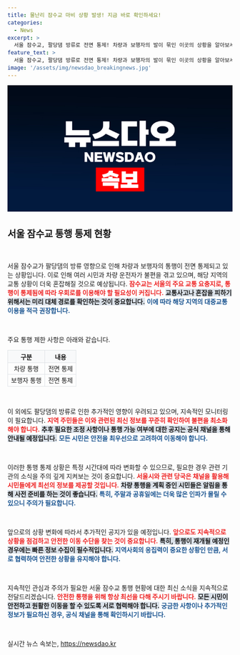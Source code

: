 ```yaml
---
title: 물난리 잠수교 마비 상황 발생! 지금 바로 확인하세요!
categories:
  - News
excerpt: >
  서울 잠수교, 팔당댐 방류로 전면 통제! 차량과 보행자의 발이 묶인 이곳의 상황을 알아보세요. 지금 클릭하세요!
feature_text: >
  서울 잠수교, 팔당댐 방류로 전면 통제! 차량과 보행자의 발이 묶인 이곳의 상황을 알아보세요. 지금 클릭하세요!
image: '/assets/img/newsdao_breakingnews.jpg'
---
```


<p><img src="/assets/img/newsdao_breakingnews.jpg" alt="ontimetimes 속보" /></p>

<h2 data-ke-size="size26">서울 잠수교 통행 통제 현황</h2>

<p data-ke-size="size16">&nbsp;</p>

<p>서울 잠수교가 팔당댐의 방류 영향으로 인해 차량과 보행자의 통행이 전면 통제되고 있는 상황입니다. 이로 인해 여러 시민과 차량 운전자가 불편을 겪고 있으며, 해당 지역의 교통 상황이 더욱 혼잡해질 것으로 예상됩니다. <b><span style="color: #ee2323;">잠수교는 서울의 주요 교통 요충지로, 통행이 통제됨에 따라 우회로를 이용해야 할 필요성이 커집니다.</span></b> <b><span style="background-color: #21538527;">교통사고나 혼잡을 피하기 위해서는 미리 대체 경로를 확인하는 것이 중요합니다.</span></b> <b><span style="color: #1a5490;">이에 따라 해당 지역의 대중교통 이용을 적극 권장합니다.</span></b></p>

<p data-ke-size="size16">&nbsp;</p>

<p>주요 통행 제한 사항은 아래와 같습니다.</p>

<table style="width: 100%; border-collapse: collapse;">
    <thead>
        <tr>
            <th style="border: 1px solid #dee2e6; text-align: center; background-color: #f8f9fa;">구분</th>
            <th style="border: 1px solid #dee2e6; text-align: center; background-color: #f8f9fa;">내용</th>
        </tr>
    </thead>
    <tbody>
        <tr>
            <td style="border: 1px solid #dee2e6; text-align: center;">차량 통행</td>
            <td style="border: 1px solid #dee2e6; text-align: center;">전면 통제</td>
        </tr>
        <tr>
            <td style="border: 1px solid #dee2e6; text-align: center;">보행자 통행</td>
            <td style="border: 1px solid #dee2e6; text-align: center;">전면 통제</td>
        </tr>
    </tbody>
</table>

<p data-ke-size="size16">&nbsp;</p>

<p>이 외에도 팔당댐의 방류로 인한 추가적인 영향이 우려되고 있으며, 지속적인 모니터링이 필요합니다. <b><span style="color: #ee2323;">지역 주민들은 이와 관련된 최신 정보를 꾸준히 확인하여 불편을 최소화해야 합니다.</span></b> <b><span style="background-color: #21538527;">추후 필요한 조정 사항이나 통행 가능 여부에 대한 공지는 공식 채널을 통해 안내될 예정입니다.</span></b> <b><span style="color: #1a5490;">모든 시민은 안전을 최우선으로 고려하여 이동해야 합니다.</span></b></p>

<p data-ke-size="size16">&nbsp;</p>

<p>이러한 통행 통제 상황은 특정 시간대에 따라 변화할 수 있으므로, 필요한 경우 관련 기관의 소식을 주의 깊게 지켜보는 것이 중요합니다. <b><span style="color: #ee2323;">서울시와 관련 당국은 채널을 활용해 시민들에게 최선의 정보를 제공할 것입니다.</span></b> <b><span style="background-color: #21538527;">차량 통행을 계획 중인 시민들은 알림을 통해 사전 준비를 하는 것이 좋습니다.</span></b> <b><span style="color: #1a5490;">특히, 주말과 공휴일에는 더욱 많은 인파가 몰릴 수 있으니 주의가 필요합니다.</span></b></p>

<p data-ke-size="size16">&nbsp;</p>

<p>앞으로의 상황 변화에 따라서 추가적인 공지가 있을 예정입니다. <b><span style="color: #ee2323;">앞으로도 지속적으로 상황을 점검하고 안전한 이동 수단을 찾는 것이 중요합니다.</span></b> <b><span style="background-color: #21538527;">특히, 통행이 재개될 예정인 경우에는 빠른 정보 수집이 필수적입니다.</span></b> <b><span style="color: #1a5490;">지역사회의 응집력이 중요한 상황인 만큼, 서로 협력하여 안전한 상황을 유지해야 합니다.</span></b> </p>

<p data-ke-size="size16">&nbsp;</p>

<p>지속적인 관심과 주의가 필요한 서울 잠수교 통행 현황에 대한 최신 소식을 지속적으로 전달드리겠습니다. <b><span style="color: #ee2323;">안전한 통행을 위해 항상 최선을 다해 주시기 바랍니다.</span></b> <b><span style="background-color: #21538527;">모든 시민이 안전하고 원활한 이동을 할 수 있도록 서로 협력해야 합니다.</span></b> <b><span style="color: #1a5490;">궁금한 사항이나 추가적인 정보가 필요하신 경우, 공식 채널을 통해 확인하시기 바랍니다.</span></b></p>

<p data-ke-size="size16">&nbsp;</p>
실시간 뉴스 속보는, <a href="https://newsdao.kr" rel="dofollow">https://newsdao.kr</a>


